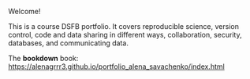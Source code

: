 Welcome! 

This is a course DSFB portfolio. It covers reproducible science, 
version control, code and data sharing in different ways,
collaboration, security, databases, and communicating data. 


The **bookdown** book:  https://alenagrrr3.github.io/portfolio_alena_savachenko/index.html
